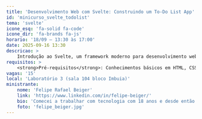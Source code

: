 ```yaml
---
title: 'Desenvolvimento Web com Svelte: Construindo um To-Do List App'
id: 'minicurso_svelte_todolist'
tema: 'svelte'
icone_esq: 'fa-solid fa-code'
icone_dir: 'fa-brands fa-js'
horario: '18/09 – 13:30 às 17:00'
date: 2025-09-16 13:30
descricao: >
    Introdução ao Svelte, um framework moderno para desenvolvimento web. Será construído um aplicativo prático de lista de tarefas (To-Do List) para demonstrar seus conceitos e facilidades.
requisitos: >
    <strong>Pré-requisitos</strong>: Conhecimentos básicos em HTML, CSS e JavaScript.
vagas: '15'
local: 'Laboratório 3 (sala 104 bloco Imbuia)'
ministrante:
    nome: 'Felipe Rafael Beiger'
    link: 'https://www.linkedin.com/in/felipe-beiger/'
    bio: 'Comecei a trabalhar com tecnologia com 18 anos e desde então já atuei em vários projetos diferentes, explorei diferentes tecnologias e desenvolvi aplicações para diferentes contextos. Hoje me descrevo como um Engenheiro de Software full stack, sendo que minha stack  mais familiar é Typescript + React + NodeJS e claro, Python que sempre acaba sendo útil pra um side project ou outro. Recentemente comecei a trabalhar com Svelte, um framework com várias qualidades, mas que não vejo sendo comentado tanto quanto seus semelhantes, então resolvi aproveitar utilizar essa oportunidade para espalhar a palavra.'
    foto: 'felipe_beiger.jpg'
---
```


